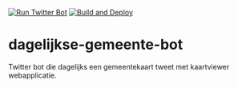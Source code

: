 [![Run Twitter Bot](https://github.com/arbakker/dagelijkse-gemeente-bot/actions/workflows/run-twitter-bot.yml/badge.svg)](https://github.com/arbakker/dagelijkse-gemeente-bot/actions/workflows/run-twitter-bot.yml)
[![Build and Deploy](https://github.com/arbakker/dagelijkse-gemeente-bot/actions/workflows/deploy-to-gh-pages.yml/badge.svg)](https://github.com/arbakker/dagelijkse-gemeente-bot/actions/workflows/deploy-to-gh-pages.yml)

# dagelijkse-gemeente-bot

Twitter bot die dagelijks een gemeentekaart tweet met kaartviewer webapplicatie. 
